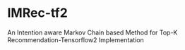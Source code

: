 # IMRec-tf2
An Intention aware Markov Chain based Method for Top-K Recommendation-Tensorflow2 Implementation
